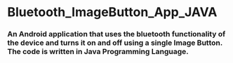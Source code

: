 # Bluetooth_ImageButton_App_JAVA

### An Android application that uses the bluetooth functionality of the device and turns it on and off using a single Image Button. The code is written in Java Programming Language.
